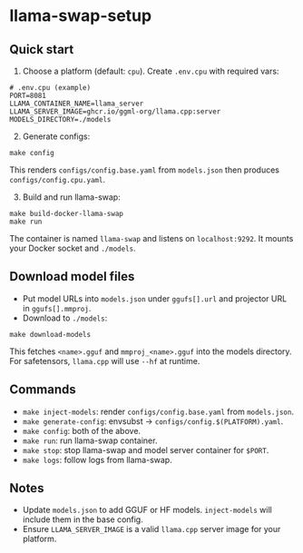 # llama-swap-setup

## Quick start

1) Choose a platform (default: `cpu`). Create `.env.cpu` with required vars:

```
# .env.cpu (example)
PORT=8081
LLAMA_CONTAINER_NAME=llama_server
LLAMA_SERVER_IMAGE=ghcr.io/ggml-org/llama.cpp:server
MODELS_DIRECTORY=./models
```

2) Generate configs:

```
make config
```

This renders `configs/config.base.yaml` from `models.json` then produces `configs/config.cpu.yaml`.

3) Build and run llama-swap:

```
make build-docker-llama-swap
make run
```

The container is named `llama-swap` and listens on `localhost:9292`. It mounts your Docker socket and `./models`.

## Download model files

- Put model URLs into `models.json` under `ggufs[].url` and projector URL in `ggufs[].mmproj`.
- Download to `./models`:

```
make download-models
```

This fetches `<name>.gguf` and `mmproj_<name>.gguf` into the models directory. For safetensors, `llama.cpp` will use `--hf` at runtime.

## Commands

- `make inject-models`: render `configs/config.base.yaml` from `models.json`.
- `make generate-config`: envsubst -> `configs/config.$(PLATFORM).yaml`.
- `make config`: both of the above.
- `make run`: run llama-swap container.
- `make stop`: stop llama-swap and model server container for `$PORT`.
- `make logs`: follow logs from llama-swap.

## Notes

- Update `models.json` to add GGUF or HF models. `inject-models` will include them in the base config.
- Ensure `LLAMA_SERVER_IMAGE` is a valid `llama.cpp` server image for your platform.